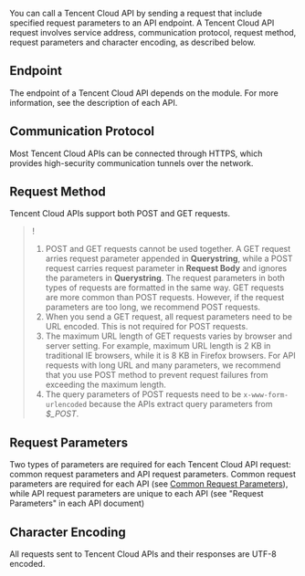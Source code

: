 ﻿[//]: # (chinagitpath:XXXXX)

You can call a Tencent Cloud API by sending a request that include specified request parameters to an API endpoint. A Tencent Cloud API request involves service address, communication protocol, request method, request parameters and character encoding, as described below.

## Endpoint
The endpoint of a Tencent Cloud API depends on the module. For more information, see the description of each API.

## Communication Protocol
Most Tencent Cloud APIs can be connected through HTTPS, which provides high-security communication tunnels over the network.

## Request Method
Tencent Cloud APIs support both POST and GET requests.

>!
>1. POST and GET requests cannot be used together. A GET request arries request parameter appended in **Querystring**, while a POST request carries request parameter in **Request Body** and ignores the parameters in **Querystring**. The request parameters in both types of requests are formatted in the same way. GET requests are more common than POST requests. However, if the request parameters are too long, we recommend POST requests.
>2. When you send a GET request, all request parameters need to be URL encoded. This is not required for POST requests.
>3. The maximum URL length of GET requests varies by browser and server setting. For example, maximum URL length is 2 KB in traditional IE browsers, while it is 8 KB in Firefox browsers. For API requests with long URL and many parameters, we recommend that you use POST method to prevent request failures from exceeding the maximum length.
>4. The query parameters of POST requests need to be `x-www-form-urlencoded` because the APIs extract query parameters from *$_POST*.

## Request Parameters
Two types of parameters are required for each Tencent Cloud API request: common request parameters and API request parameters. Common request parameters are required for each API (see [Common Request Parameters](https://cloud.tencent.com/document/product/1014/31224)), while API request parameters are unique to each API (see "Request Parameters" in each API document)

## Character Encoding
All requests sent to Tencent Cloud APIs and their responses are UTF-8 encoded.

